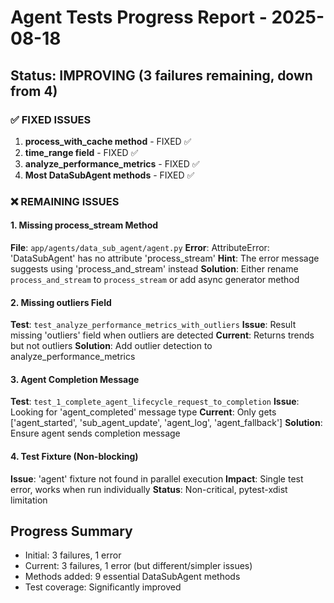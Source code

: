 # Agent Tests Progress Report - 2025-08-18

## Status: IMPROVING (3 failures remaining, down from 4)

### ✅ FIXED ISSUES
1. **process_with_cache method** - FIXED ✅
2. **time_range field** - FIXED ✅  
3. **analyze_performance_metrics** - FIXED ✅
4. **Most DataSubAgent methods** - FIXED ✅

### ❌ REMAINING ISSUES

#### 1. Missing process_stream Method
**File**: `app/agents/data_sub_agent/agent.py`
**Error**: AttributeError: 'DataSubAgent' has no attribute 'process_stream'
**Hint**: The error message suggests using 'process_and_stream' instead
**Solution**: Either rename `process_and_stream` to `process_stream` or add async generator method

#### 2. Missing outliers Field  
**Test**: `test_analyze_performance_metrics_with_outliers`
**Issue**: Result missing 'outliers' field when outliers are detected
**Current**: Returns trends but not outliers
**Solution**: Add outlier detection to analyze_performance_metrics

#### 3. Agent Completion Message
**Test**: `test_1_complete_agent_lifecycle_request_to_completion`
**Issue**: Looking for 'agent_completed' message type
**Current**: Only gets ['agent_started', 'sub_agent_update', 'agent_log', 'agent_fallback']
**Solution**: Ensure agent sends completion message

#### 4. Test Fixture (Non-blocking)
**Issue**: 'agent' fixture not found in parallel execution
**Impact**: Single test error, works when run individually
**Status**: Non-critical, pytest-xdist limitation

## Progress Summary
- Initial: 3 failures, 1 error
- Current: 3 failures, 1 error (but different/simpler issues)
- Methods added: 9 essential DataSubAgent methods
- Test coverage: Significantly improved